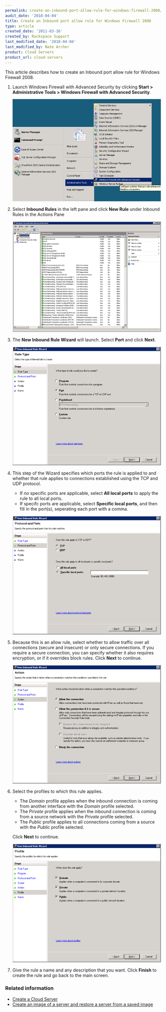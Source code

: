```yaml
---
permalink: create-an-inbound-port-allow-rule-for-windows-firewall-2008/
audit_date: '2018-04-04'
title: Create an Inbound port allow rule for Windows Firewall 2008
type: article
created_date: '2011-03-16'
created_by: Rackspace Support
last_modified_date: '2018-04-04'
last_modified_by: Nate Archer
product: Cloud Servers
product_url: cloud-servers
---
```


This article describes how to create an Inbound port allow rule for Windows Firewall 2008. 

1. Launch Windows Firewall with Advanced Security by clicking **Start > Administrative Tools > Windows Firewall with Advanced Security**.

   ![](firewalllaunch.png)

2. Select **Inbound Rules** in the left pane and click **New Rule** under Inbound Rules in the Actions Pane

   ![](inboundrule.png)

3. The **New Inbound Rule Wizard** will launch. Select **Port** and click **Next**.

   ![](inboundport1.png)

4. This step of the Wizard specifies which ports the rule is applied to and whether that rule applies to connections established using the TCP and UDP protocol. 

   - If *no* specific ports are applicable, select **All local ports** to apply the rule to all local ports.
   - If specifc ports are applicable, select **Specific local ports**, and then fill in the port(s), seperating each port with a comma.

    ![](inboundport2.png)

5. Because this is an allow rule, select whether to allow traffic over all connections (secure and insecure) or only secure connections. If you require a secure connection, you can specify whether it also requires encryption, or if it overrides block rules. Click **Next** to continue.

    ![](inboundport3.png)

6. Select the profiles to which this rule applies. 

   - The *Domain* profile applies when the inbound connection is coming from another interface with the *Domain* profile selected. 
   - The *Private* profile applies when the inbound connection is coming from a source network with the *Private* profile selected. 
   - The *Public* profile applies to all connections coming from a source with the *Public* profile selected. 
   
   Click **Next** to continue.

   ![](inboundrulewiz6.png)

7. Give the rule a name and any description that you want. Click **Finish** to create the rule and go back to the main screen.

### Related information


- [Create a Cloud Server](/support/how-to/create-a-cloud-server)
- [Create an image of a server and restore a server from a saved image](/support/how-to/create-an-image-of-a-server-and-restore-a-server-from-a-saved-image)
